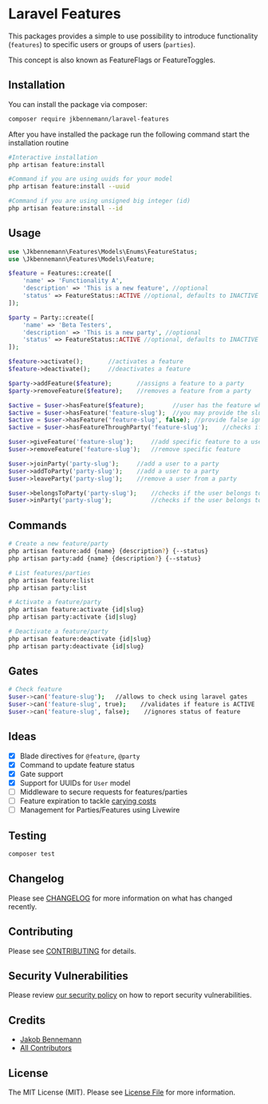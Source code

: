 # Laravel Features

This packages provides a simple to use possibility to introduce functionality (`features`) 
to specific users or groups of users (`parties`).

This concept is also known as FeatureFlags or FeatureToggles.

## Installation

You can install the package via composer:

```bash
composer require jkbennemann/laravel-features
```

After you have installed the package run the following command start the 
installation routine

```bash
#Interactive installation
php artisan feature:install

#Command if you are using uuids for your model
php artisan feature:install --uuid

#Command if you are using unsigned big integer (id)
php artisan feature:install --id
```

## Usage

```php
use \Jkbennemann\Features\Models\Enums\FeatureStatus;
use \Jkbennemann\Features\Models\Feature;

$feature = Features::create([
    'name' => 'Functionality A',
    'description' => 'This is a new feature', //optional
    'status' => FeatureStatus::ACTIVE //optional, defaults to INACTIVE
]);

$party = Party::create([
    'name' => 'Beta Testers',
    'description' => 'This is a new party', //optional
    'status' => FeatureStatus::ACTIVE //optional, defaults to INACTIVE
]);

$feature->activate();       //activates a feature
$feature->deactivate();     //deactivates a feature

$party->addFeature($feature);       //assigns a feature to a party
$party->removeFeature($feature);    //removes a feature from a party

$active = $user->hasFeature($feature);        //user has the feature which is active
$active = $user->hasFeature('feature-slug');  //you may provide the slug of a feature
$active = $user->hasFeature('feature-slug', false); //provide false ignore the check for active features
$active = $user->hasFeatureThroughParty('feature-slug');    //checks if a feature is granted through a party

$user->giveFeature('feature-slug');     //add specific feature to a user
$user->removeFeature('feature-slug');   //remove specific feature

$user->joinParty('party-slug');     //add a user to a party
$user->addToParty('party-slug');    //add a user to a party
$user->leaveParty('party-slug');    //remove a user from a party

$user->belongsToParty('party-slug');    //checks if the user belongs to the party
$user->inParty('party-slug');           //checks if the user belongs to the party
```

## Commands

```bash
# Create a new feature/party
php artisan feature:add {name} {description?} {--status}
php artisan party:add {name} {description?} {--status}

# List features/parties
php artisan feature:list
php artisan party:list

# Activate a feature/party
php artisan feature:activate {id|slug}
php artisan party:activate {id|slug}

# Deactivate a feature/party
php artisan feature:deactivate {id|slug}
php artisan party:deactivate {id|slug}
```

## Gates

```bash
# Check feature
$user->can('feature-slug');   //allows to check using laravel gates
$user->can('feature-slug', true);    //validates if feature is ACTIVE
$user->can('feature-slug', false);    //ignores status of feature
```


## Ideas

- [x] Blade directives for `@feature`, `@party`
- [x] Command to update feature status
- [x] Gate support
- [x] Support for UUIDs for `User` model
- [ ] Middleware to secure requests for features/parties
- [ ] Feature expiration to tackle [carying costs](https://martinfowler.com/articles/feature-toggles.html#WorkingWithFeature-flaggedSystems)
- [ ] Management for Parties/Features using Livewire

## Testing

```bash
composer test
```

## Changelog

Please see [CHANGELOG](CHANGELOG.md) for more information on what has changed recently.

## Contributing

Please see [CONTRIBUTING](.github/CONTRIBUTING.md) for details.

## Security Vulnerabilities

Please review [our security policy](../../security/policy) on how to report security vulnerabilities.

## Credits

- [Jakob Bennemann](https://github.com/jkbennemann)
- [All Contributors](../../contributors)

## License

The MIT License (MIT). Please see [License File](LICENSE.md) for more information.
